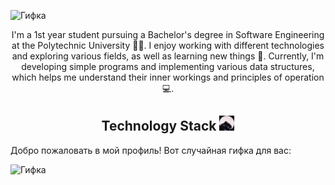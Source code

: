 
![Гифка](video_2024-06-08_23-36-04.gif)
<div align="center">

I'm a 1st year student pursuing a Bachelor's degree in Software Engineering at the Polytechnic University 👨‍🎓. I enjoy working with different technologies and exploring various fields, as well as learning new things 👾. Currently, I'm developing simple programs and implementing various data structures, which helps me understand their inner workings and principles of operation 💻.

</div>

<div align="center">
    <h2>Technology Stack <img src="./pedro.gif" alt="Pedro" width="24" /> </h2> 
    <ing src="https://img.shields.io/badge/C++-00599C?style=for-the-badge&logo=c%2B%2B&logoColor=white" />
    <ing src="https://img.shields.io/badge/Python-3776AB?style=for-the-badge&logo=python&logoColor=white" />
    <ing src="https://img.shields.io/badge/Git-F05032?style=for-the-badge&logo=git&logoColor=white" />
</div>

Добро пожаловать в мой профиль! Вот случайная гифка для вас:

![Гифка](gif/test2.gif)
